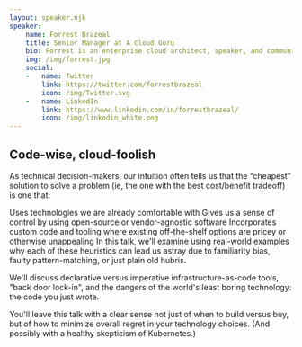 ```yaml
---
layout: speaker.njk
speaker:
    name: Forrest Brazeal 
    title: Senior Manager at A Cloud Guru
    bio: Forrest is an enterprise cloud architect, speaker, and community advocate. Currently a senior manager at A Cloud Guru, he spent years designing applications for the cloud at Infor and Trek10. One of the original AWS Serverless Heroes, Forrest was also named one of Jefferson Frank's Top 7 Global AWS Experts in 2019. His first book, "The Read-Aloud Cloud", is coming from Wiley in 2020.
    img: /img/forrest.jpg
    social:
    -   name: Twitter
        link: https://twitter.com/forrestbrazeal
        icon: /img/Twitter.svg
    -   name: LinkedIn
        link: https://www.linkedin.com/in/forrestbrazeal/
        icon: /img/linkedin_white.png
---
```



## Code-wise, cloud-foolish

As technical decision-makers, our intuition often tells us that the “cheapest” solution to solve a problem (ie, the one with the best cost/benefit tradeoff) is one that:

Uses technologies we are already comfortable with
Gives us a sense of control by using open-source or vendor-agnostic software
Incorporates custom code and tooling where existing off-the-shelf options are pricey or otherwise unappealing
In this talk, we'll examine using real-world examples why each of these heuristics can lead us astray due to familiarity bias, faulty pattern-matching, or just plain old hubris.

We'll discuss declarative versus imperative infrastructure-as-code tools, "back door lock-in", and the dangers of the world's least boring technology: the code you just wrote.

You'll leave this talk with a clear sense not just of when to build versus buy, but of how to minimize overall regret in your technology choices. (And possibly with a healthy skepticism of Kubernetes.)